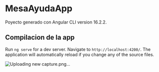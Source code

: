 # MesaAyudaApp

Poyecto generado con Angular CLI version 16.2.2.

## Compilacion de la app

Run `ng serve` for a dev server. Navigate to `http://localhost:4200/`. The application will automatically reload if you change any of the source files.


![Uploading new capture.png…]()
